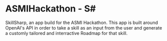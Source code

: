 # ASMIHackathon - S#
SkillSharp, an app build for the ASMI Hackathon.
This app is built around OpenAI's API in order to take a skill as an input from the user 
and generate a customly tailored and interractive Roadmap for that skill.
